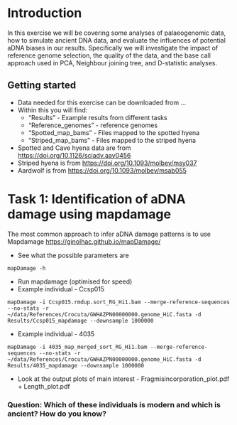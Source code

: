 # Introduction
In this exercise we will be covering some analyses of palaeogenomic data, how to simulate ancient DNA data, and evaluate the influences of potential aDNA biases in our results. Specifically we will investigate the impact of reference genome selection, the quality of the data, and the base call approach used in PCA, Neighbour joining tree, and D-statistic analyses.

## Getting started
- Data needed for this exercise can be downloaded from …
- Within this you will find:
  - “Results” - Example results from different tasks
  - “Reference_genomes” - reference genomes
  - “Spotted_map_bams” - Files mapped to the spotted hyena
  - “Striped_map_bams” - Files mapped to the striped hyena
- Spotted and Cave hyena data are from https://doi.org/10.1126/sciadv.aay0456
- Striped hyena is from https://doi.org/10.1093/molbev/msy037
- Aardwolf is from https://doi.org/10.1093/molbev/msab055


# Task 1: Identification of aDNA damage using mapdamage
The most common approach to infer aDNA damage patterns is to use Mapdamage https://ginolhac.github.io/mapDamage/
- See what the possible parameters are

`mapDamage -h`
- Run mapdamage (optimised for speed)
 - Example individual - Ccsp015

`mapDamage -i Ccsp015.rmdup.sort_RG_Hi1.bam --merge-reference-sequences --no-stats -r ~/data/References/Crocuta/GWHAZPN00000000.genome_HiC.fasta -d Results/Ccsp015_mapdamage --downsample 1000000`
 - Example individual - 4035

`mapDamage -i 4035_map_merged_sort_RG_Hi1.bam --merge-reference-sequences --no-stats -r ~/data/References/Crocuta/GWHAZPN00000000.genome_HiC.fasta -d Results/4035_mapdamage --downsample 1000000`
- Look at the output plots of main interest - Fragmisincorporation_plot.pdf + Length_plot.pdf

### Question: Which of these individuals is modern and which is ancient? How do you know?
